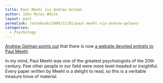 ```yaml
---
title: Paul Meehl via Andrew Gelman
author: John Myles White
layout: post
permalink: /notebook/2009/12/01/paul-meehl-via-andrew-gelman/
categories:
  - Psychology
---
```


[Andrew Gelman points out](http://www.stat.columbia.edu/~cook/movabletype/archives/2009/12/all_meehl_all_t.html) that there is now [a website devoted entirely to Paul Meehl](http://www.tc.umn.edu/~pemeehl/pubCategories.htm).

In my mind, Paul Meehl was one of the greatest psychologists of the 20th century. Few other people in our field were more level-headed or insightful. Every paper written by Meehl is a delight to read, so this is a veritable treasure trove of material.
